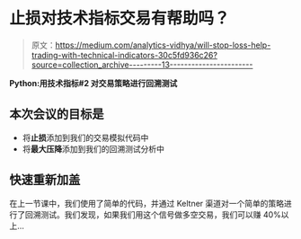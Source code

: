 # 止损对技术指标交易有帮助吗？

> 原文：<https://medium.com/analytics-vidhya/will-stop-loss-help-trading-with-technical-indicators-30c5fd936c26?source=collection_archive---------13----------------------->

**Python:用技术指标#2 对交易策略进行回溯测试**

## 本次会议的目标是

*   将**止损**添加到我们的交易模拟代码中
*   将**最大压降**添加到我们的回溯测试分析中

## 快速重新加盖

在上一节课中，我们使用了简单的代码，并通过 Keltner 渠道对一个简单的策略进行了回溯测试。我们发现，如果我们用这个信号做多空交易，我们可以赚 40%以上…